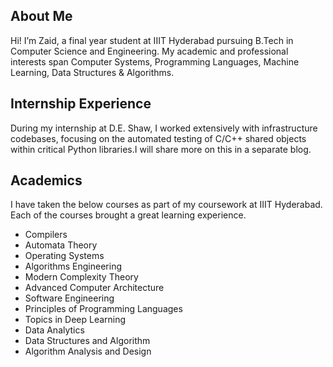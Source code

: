## About Me 

Hi! I’m Zaid, a final year student at IIIT Hyderabad pursuing B.Tech in Computer Science and Engineering. My academic and professional interests span Computer Systems, Programming Languages, Machine Learning, Data Structures & Algorithms.

## Internship Experience  

During my internship at D.E. Shaw, I worked extensively with infrastructure codebases, focusing on the automated testing of C/C++ shared objects within critical Python libraries.I will share more on this in a separate blog.

## Academics

I have taken the below courses as part of my coursework at IIIT Hyderabad. Each of the courses brought a great learning experience.

- Compilers
- Automata Theory
- Operating Systems
- Algorithms Engineering
- Modern Complexity Theory
- Advanced Computer Architecture 
- Software Engineering
- Principles of Programming Languages	
- Topics in Deep Learning
- Data Analytics
- Data Structures and Algorithm 
- Algorithm Analysis and Design